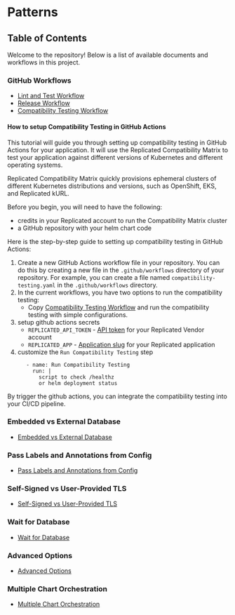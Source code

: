 # Patterns

## Table of Contents

Welcome to the repository! Below is a list of available documents and workflows in this project.

### GitHub Workflows

- [Lint and Test Workflow](github-workflows/lint-test.yaml)
- [Release Workflow](github-workflows/release.yml)
- [Compatibility Testing Workflow](github-workflows/compatibility-testing-example.yaml)

#### How to setup Compatibility Testing in GitHub Actions

This tutorial will guide you through setting up compatibility testing in GitHub Actions for your application. It will use the Replicated Compatibility Matrix to test your application against different versions of Kubernetes and different operating systems.

Replicated Compatibility Matrix quickly provisions ephemeral clusters of different Kubernetes distributions and versions, such as OpenShift, EKS, and Replicated kURL.

Before you begin, you will need to have the following:
- credits in your Replicated account to run the Compatibility Matrix cluster
- a GitHub repository with your helm chart code

Here is the step-by-step guide to setting up compatibility testing in GitHub Actions:

1. Create a new GitHub Actions workflow file in your repository. You can do this by creating a new file in the `.github/workflows` directory of your repository. For example, you can create a file named `compatibility-testing.yaml` in the `.github/workflows` directory.
2. In the current workflows, you have two options to run the compatibility testing:
    - Copy [Compatibility Testing Workflow](github-workflows/compatibility-testing-example.yaml) and run the compatibility testing with simple configurations.
3. setup github actions secrets
    - `REPLICATED_API_TOKEN` - [API token](https://docs.replicated.com/reference/replicated-cli-installing#replicated_api_token) for your Replicated Vendor account
    - `REPLICATED_APP` - [Application slug](https://docs.replicated.com/reference/replicated-cli-installing#replicated_app) for your Replicated application
4. customize the `Run Compatibility Testing` step 
```
      - name: Run Compatibility Testing
        run: |
          script to check /healthz 
          or helm deployment status
```

By trigger the github actions, you can integrate the compatibility testing into your CI/CD pipeline.


### Embedded vs External Database

- [Embedded vs External Database](embedded-vs-external-database/README.md)

### Pass Labels and Annotations from Config

- [Pass Labels and Annotations from Config](pass-labels-annotations-from-config/README.md)

### Self-Signed vs User-Provided TLS

- [Self-Signed vs User-Provided TLS](self-signed-vs-user-provided-tls/README.md)

### Wait for Database

- [Wait for Database](wait-for-database/README.md)

### Advanced Options

- [Advanced Options](advanced-options/README.md)

### Multiple Chart Orchestration

- [Multiple Chart Orchestration](multi-chart-orchestration/README.md)
